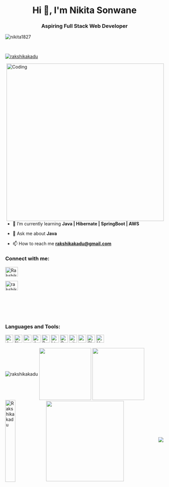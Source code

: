 <h1 align="center">Hi 👋, I'm Nikita Sonwane</h1>
<h3 align="center">Aspiring Full Stack Web Developer</h3>
<p align="left"> <img src="https://komarev.com/ghpvc/?username=nikita1827&label=Profile%20views&color=0e75b6&style=flat" alt="nikita1827" /> </p>
<!-- <img src="https://1jpbifjq6sjdx.cdn.shift8web.ca/wp-content/uploads/2020/06/java-development-services.jpg" alt="Coding" width="1000px" height="400px" align="center" /> -->


<br>
<p align="left"> <a href="https://github.com/ryo-ma/github-profile-trophy"><img src="https://github-profile-trophy.vercel.app/?username=nikita1827" alt="rakshikakadu" /></a> </p>

 <img src="https://mir-s3-cdn-cf.behance.net/project_modules/disp/601014116770475.6068beff4640a.gif" alt="Coding" width="500px" align="right"  />
 
 <br><br>
 
- 🌱 I’m currently learning **Java | Hibernate | SpringBoot | AWS**

- 💬 Ask me about **Java**

- 📫 How to reach me **rakshikakadu@gmail.com**



<h3 align="left">Connect with me:</h3>
<p align="left" style="display="flex" ">

<a href="https://linkedin.com/in/rakshika-kadu-a492b5235" target="blank"><img align="center" src="https://raw.githubusercontent.com/rahuldkjain/github-profile-readme-generator/master/src/images/icons/Social/linked-in-alt.svg" alt="Rakshika Kadu" height="30" width="40" /></a>

<a href="https://www.hackerrank.com/rakshikakadu" target="blank"><img align="center" src="https://raw.githubusercontent.com/rahuldkjain/github-profile-readme-generator/master/src/images/icons/Social/hackerrank.svg" alt="rakshikakadu" height="30" width="40" /></a>

</p>
<br><br><br><br>
<h3 align="left">Languages and Tools:</h3>
<p>
<img alt="Javascript" src="https://img.shields.io/badge/JavaScript-323330?style=for-the-badge&logo=javascript&logoColor=F7DF1E"  height="25px"/>

<img alt="Nodejs" src="https://img.shields.io/badge/Node.js-339933?style=for-the-badge&logo=nodedotjs&logoColor=white"  height="25px"/>
<img alt="npm" src="https://img.shields.io/badge/NPM-323330.svg?style=for-the-badge&logo=npm&logoColor=white" height="25px"/>


<img alt="Java" src="https://img.shields.io/badge/JAVA-F7B93E?style=for-the-badge&logo=java&logoColor=white" height="25px"/>
<img alt="Bootstrap" src="https://img.shields.io/badge/Bootstrap-563D7C?style=for-the-badge&logo=bootstrap&logoColor=white" height="25px"/>


<img alt="html5" src="https://img.shields.io/badge/HTML5-E34F26?style=for-the-badge&logo=html5&logoColor=white" height="25px"/>
<img alt="Css3" src="https://img.shields.io/badge/CSS3-1572B6?style=for-the-badge&logo=css3&logoColor=white" height="25px"/>
<img alt="git" src="https://img.shields.io/badge/-Git-F05032?style=flat-square&logo=git&logoColor=white" height="25px"/>

<img alt="postman" src="https://img.shields.io/badge/Postman-FF6C37?style=for-the-badge&logo=Postman&logoColor=white" height="25px"/>
<img alt="Sb" src="https://img.shields.io/badge/Spring Boot-339933?style=for-the-badge&logo=Springboot&logoColor=white" height="25px"/>
<img alt="Hybernate" src="https://img.shields.io/badge/Hybernate-323330?style=for-the-badge&logo=Hybernate&logoColor=F7DF1E"  height="25px"/>
</p>



<img align="center" src="https://github-readme-stats.vercel.app/api/top-langs?username=rakshikakadu&show_icons=true&locale=en&layout=compact" alt="rakshikakadu" />



  
   <img align="center" height="165em" src="https://github-readme-streak-stats.herokuapp.com/?user=rakshikakadu&show_icons=true&hide_border=true&&count_private=true&include_all_commits=true"/>  
          <img align="center" height="165em" src="https://github-readme-stats.vercel.app/api?username=rakshikakadu&show_icons=true&hide_border=true&&count_private=true&include_all_commits=true" />



  

  <img align="center" src="https://github-readme-stats.vercel.app/api/top-langs/?username=rakshikakadu&theme=radical&langs_count=8" alt="Rakshikakadu" height="260px" width="25%" />
 
  <img align="center" src="https://activity-graph.herokuapp.com/graph?username=rakshikakadu&theme=gruvbox&hide_border=true&area=true" height="255px" width="70%"/>


  
 <img  src="https://raw.githubusercontent.com/Trilokia/Trilokia/379277808c61ef204768a61bbc5d25bc7798ccf1/bottom_header.svg" />
